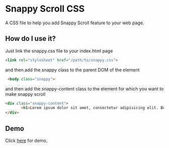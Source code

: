 # Snappy Scroll CSS
A CSS file to help you add Snappy Scroll feature to your web page.
## How do I use it?
Just link the snappy.css file to your index.html page
```html
<link rel="stylesheet" href="/path/to/snappy.css">
```
and then add the snappy class to the parent DOM of the element
```html
 <body class="snappy">
 ```
 and then add the snappy-content class to the element for which you want to make snappy scroll
 ```html
 <div class="snappy-content">
        <h1>Lorem ipsum dolor sit amet, consectetur adipisicing elit. Beatae, quod.</h1>
 </div>
 ```
 ## Demo
Click [here](https://rawgit.com/Somsubhra1/Snappy-Scroll/master/Demo/index.html) for demo.
